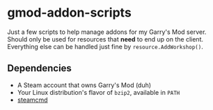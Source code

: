 # gmod-addon-scripts

Just a few scripts to help manage addons for my Garry's Mod server.  
Should only be used for resources that **need** to end up on the client.  
Everything else can be handled just fine by `resource.AddWorkshop()`.

## Dependencies

-   A Steam account that owns Garry's Mod (duh)
-   Your Linux distribution's flavor of `bzip2`, available in `PATH`
-   [steamcmd](https://developer.valvesoftware.com/wiki/SteamCMD)
